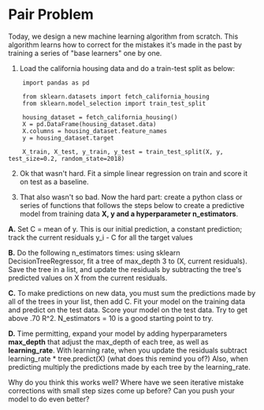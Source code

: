# Pair Problem
Today, we design a new machine learning algorithm from scratch.
This algorithm learns how to correct for the mistakes it's made in the past by training a series of "base learners" one by one.

1) Load the california housing data and do a train-test split as below:
```
    import pandas as pd

    from sklearn.datasets import fetch_california_housing
    from sklearn.model_selection import train_test_split

    housing_dataset = fetch_california_housing()
    X = pd.DataFrame(housing_dataset.data)
    X.columns = housing_dataset.feature_names
    y = housing_dataset.target

    X_train, X_test, y_train, y_test = train_test_split(X, y, test_size=0.2, random_state=2018)
```

2) Ok that wasn't hard. Fit a simple linear regression on train and score it on test as a baseline.

3) That also wasn't so bad. Now the hard part: create a python class or series of functions that follows the steps below to create a predictive model from training data **X, y and a hyperparameter n_estimators**.

**A.** Set C = mean of y. This is our initial prediction, a constant prediction; track the current residuals y_i - C for all the target values

**B.** Do the following n_estimators times: using sklearn DecisionTreeRegressor, fit a tree of max_depth 3 to (X, current residuals). Save the tree in a list, and update the residuals by subtracting the tree's predicted values on X from the current residuals.

**C.** To make predictions on new data, you must sum the predictions made by all of the trees in your list, then add C. Fit your model on the training data and predict on the test data. Score your model on the test data. Try to get above .70 R^2. N_estimators = 10 is a good starting point to try.

**D.** Time permitting, expand your model by adding hyperparameters **max_depth** that adjust the max_depth of each tree, as well as **learning_rate**. With learning rate, when you update the residuals subtract learning_rate * tree.predict(X) (what does this remind you of?) Also, when predicting multiply the predictions made by each tree by the learning_rate.

Why do you think this works well? Where have we seen iterative mistake corrections with small step sizes come up before? Can you push your model to do even better?